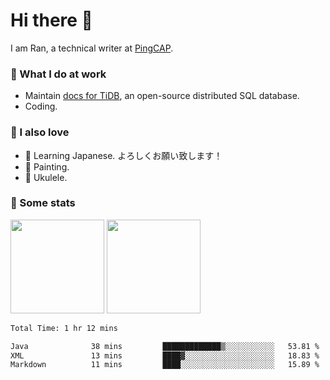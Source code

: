 # Hi there 👋

I am Ran, a technical writer at [PingCAP](https://pingcap.com/).

### 📝 What I do at work

- Maintain [docs for TiDB](https://github.com/pingcap/docs), an open-source distributed SQL database.
- Coding.

### 🤠 I also love

- 💬 Learning Japanese. よろしくお願い致します！
- 🎨 Painting.
- 🎵 Ukulele.

### 🥳 Some stats

<p>
<img src="https://api.vaunt.dev/v1/github/entities/ran-huang/contributions?format=svg" height="150" />
<img src="https://api.vaunt.dev/v1/github/entities/ran-huang/achievements?format=svg&limit=3" height="150" />
</p>

<!--START_SECTION:waka-->

```txt
Total Time: 1 hr 12 mins

Java              38 mins         █████████████▒░░░░░░░░░░░   53.81 %
XML               13 mins         ████▓░░░░░░░░░░░░░░░░░░░░   18.83 %
Markdown          11 mins         ████░░░░░░░░░░░░░░░░░░░░░   15.89 %
```

<!--END_SECTION:waka-->
